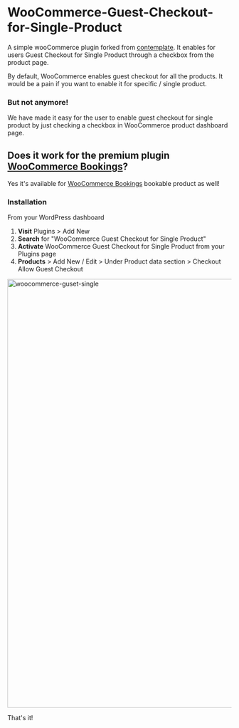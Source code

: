# WooCommerce-Guest-Checkout-for-Single-Product
A simple wooCommerce plugin forked from [contemplate](https://gist.github.com/2adc7be2c72d585a07ac6f90b1f1e1b4.git). It enables for users Guest Checkout for Single Product through a checkbox from the product page.

By default, WooCommerce enables guest checkout for all the products. It would be a pain if you want to enable it for specific / single product. 

### But not anymore!
We have made it easy for the user to enable guest checkout for single product by just checking a checkbox in WooCommerce product dashboard page.

## Does it work for the premium plugin [WooCommerce Bookings](https://woocommerce.com/products/woocommerce-bookings/)?
Yes it's available for [WooCommerce Bookings](https://woocommerce.com/products/woocommerce-bookings/) bookable product as well!

### Installation

From your WordPress dashboard

1. **Visit** Plugins > Add New
2. **Search** for "WooCommerce Guest Checkout for Single Product"
3. **Activate** WooCommerce Guest Checkout for Single Product from your Plugins page
4. **Products** > Add New / Edit >  Under Product data section > Checkout  Allow Guest Checkout



<img width="963" alt="woocommerce-guset-single" src="https://user-images.githubusercontent.com/24408261/43562674-807dedbc-963b-11e8-98de-769fcbdf0ad8.png">



That's it!


